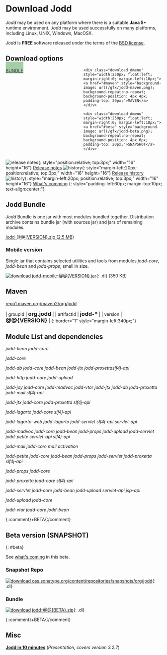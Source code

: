 <style type="text/css">
table#maven td {
	font-size: 14px;
	border-left: 1px solid #ccc;
	padding: 5px;
}
span.mvn {
	font-weight: bold;
	font-size: 18px;
}
.dmenu a {
	background-color: #A3CEA7;
	color: #444;
	border:0;
}
</style>

# Download Jodd

*Jodd* may be used on any platform where there is a suitable **Java 5+**
runtime environment. *Jodd* may be used successfully on many platforms,
including Linux, UNIX, Windows, MacOSX.

*Jodd* is **FREE** software released under the terms of the [BSD
license](/license.html).

## Download options

<div>
	<div class="download dmenu" style="width:250px; float:left; margin-right:0;">
	<a href="#jodd-bundle" style="background-image: url(/gfx/jodd-jar.png); background-repeat:no-repeat; background-position: 4px 4px; padding-top: 20px;">BUNDLE</a>
	</div>

	<div class="download dmenu" style="width:250px; float:left; margin-right:0; margin-left:10px;">
	<a href="#maven" style="background-image: url(/gfx/jodd-maven.png); background-repeat:no-repeat; background-position: 4px 4px; padding-top: 20px;">MAVEN</a>
	</div>

	<div class="download dmenu" style="width:250px; float:left; margin-right:0; margin-left:10px;">
	<a href="#beta" style="background-image: url(/gfx/jodd-beta.png); background-repeat:no-repeat; background-position: 4px 6px; padding-top: 20px;">SNAPSHOT</a>
	</div>
</div>

<div style="clear:both;"></div>

![release notes](/gfx/history.png){: style="position:relative; top:3px;"
width="16" height="16"} [Release notes](/release.html)
![history](/gfx/history.png){: style="margin-left:20px;
position:relative; top:3px;" width="16" height="16"} [Release
history](/history.html) ![history](/gfx/history.png){:
style="margin-left:20px; position:relative; top:3px;" width="16"
height="16"} [What\'s comming](/beta.html)
{: style="padding-left:60px; margin-top:10px; text-align:center;"}

## Jodd Bundle

*Jodd* Bundle is one jar with most modules bundled together.
Distribution archive contains bundle jar (with sources jar) and jars of remaining modules.

<div class="download"><a href="jodd-@@{VERSION}.zip"><span>jodd-@@{VERSION}.zip</span> (2.5 MB)</a></div>

### Mobile version

Single jar that contains selected utilities and tools from modules
<var>jodd-core</var>, <var>jodd-bean</var> and <var>jodd-props</var>;
small in size.

[![download](/gfx/dl.gif) jodd-mobile-@@{VERSION}.jar](jodd-mobile-@@{VERSION}.jar){: .dl} (350 KB)

## Maven

<div class="download"><a href="http://repo1.maven.org/maven2/org/jodd/" target="_blank">repo1.maven.org/maven2/org/jodd</a></div>

| groupId | <span class="mvn">org.jodd</span> |
| artifactId | <span class="mvn">jodd-\*</span> |
| version | <span class="mvn">@@{VERSION}</span> |
{: border="1" style="margin-left:340px;"}


## Module List and dependencies

<var>jodd-bean</var> <var class="dep">jodd-core</var>

<var>jodd-core</var>

<var>jodd-db</var> <var class="dep">jodd-core</var> <var
class="dep">jodd-bean</var> <var class="dep-opt">jodd-jtx</var> <var
class="dep-opt">jodd-proxetta</var><var class="lib">slf4j-api</var>

<var>jodd-http</var> <var class="dep">jodd-core</var> <var
class="dep">jodd-upload</var>

<var>jodd-joy</var> <var class="dep">jodd-core</var> <var
class="dep-opt">jodd-madvoc</var> <var class="dep-opt">jodd-vtor</var>
<var class="dep-opt">jodd-jtx</var> <var class="dep-opt">jodd-db</var>
<var class="dep-opt">jodd-proxetta</var> <var
class="dep-opt">jodd-mail</var> <var class="lib">slf4j-api</var>

<var>jodd-jtx</var> <var class="dep">jodd-core</var> <var
class="dep-opt">jodd-proxetta</var> <var class="lib">slf4j-api</var>

<var>jodd-lagarto</var> <var class="dep">jodd-core</var> <var
class="lib">slf4j-api</var>

<var>jodd-lagarto-web</var> <var class="dep">jodd-lagarto</var> <var
class="dep">jodd-servlet</var> <var class="lib">slf4j-api</var> <var
class="lib">servlet-api</var>

<var>jodd-madvoc</var> <var class="dep">jodd-core</var> <var
class="dep">jodd-bean</var> <var class="dep">jodd-props</var> <var
class="dep">jodd-upload</var> <var class="dep">jodd-servlet</var> <var
class="dep">jodd-petite</var> <var class="lib">servlet-api</var> <var
class="lib">slf4j-api</var>

<var>jodd-mail</var> <var class="dep">jodd-core</var> <var
class="lib">mail</var> <var class="lib">activation</var>

<var>jodd-petite</var> <var class="dep">jodd-core</var> <var
class="dep">jodd-bean</var> <var class="dep">jodd-props</var> <var
class="dep-opt">jodd-servlet</var> <var
class="dep-opt">jodd-proxetta</var> <var class="lib">slf4j-api</var>

<var>jodd-props</var> <var class="dep">jodd-core</var>

<var>jodd-proxetta</var> <var class="dep">jodd-core</var> <var
class="lib">slf4j-api</var>

<var>jodd-servlet</var> <var class="dep">jodd-core</var> <var
class="dep">jodd-bean</var> <var class="dep">jodd-upload</var> <var
class="lib">servlet-api</var> <var class="lib">jsp-api</var>

<var>jodd-upload</var> <var class="dep">jodd-core</var>

<var>jodd-vtor</var> <var class="dep">jodd-core</var> <var
class="dep">jodd-bean</var>


{::comment}+BETA{:/comment}

## Beta version (SNAPSHOT)
{: #beta}

See [what's coming](/beta.html) in this beta.

### Snapshot Repo

[![download](/gfx/dl.gif) oss.sonatype.org/content/repositories/snapshots/org/jodd][1]{: .dl}

### Bundle

[![download](/gfx/dl.gif) jodd-@@{BETA}.zip](jodd-@@{BETA}.zip){: .dl}

{::comment}+BETA{:/comment}


## Misc

[**Jodd in 10 minutes**](/download/jodd-in-10-minutes.pdf) (*Presentation, covers version 3.2.7*)


[1]: https://oss.sonatype.org/content/repositories/snapshots/org/jodd/
